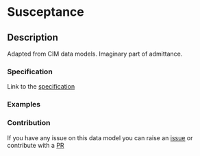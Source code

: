 # Susceptance

## Description 

Adapted from CIM data models. Imaginary part of admittance.
### Specification

Link to the [specification](https://smart-data-models.github.io/dataModel.EnergyCIM/Susceptance/doc/spec.md)
### Examples
### Contribution

 If you have any issue on this data model you can raise an [issue](https://github.com/smart-data-models/dataModel.EnergyCIM/issues)  or contribute with a [PR](https://github.com/smart-data-models/dataModel.EnergyCIM/pulls)